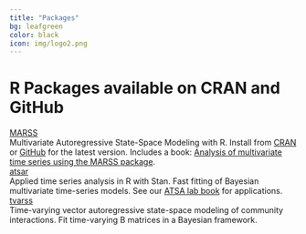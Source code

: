 ```yaml
---
title: "Packages"
bg: leafgreen
color: black
icon: img/logo2.png
---
```


# R Packages available on CRAN and GitHub

<!-- the part in pkgsboxtext2 will disappear on small screens -->
<div id="pkgscontainer">

<div id="pkgsbox">
<a class="boxlinks"  href="https://github.com/nwfsc-timeseries/MARSS">MARSS</a><br>
<span id="pkgsboxtext1">Multivariate Autoregressive State-Space Modeling with R.</span> <span id="pkgsboxtext2"> Install from <a href="https://cran.r-project.org/web/packages/MARSS/index.html">CRAN</a> or <a href="https://github.com/nwfsc-timeseries/MARSS">GitHub</a> for the latest version.  Includes a book: <a href="https://cran.r-project.org/web/packages/MARSS/vignettes/UserGuide.pdf">Analysis of multivariate time series using the MARSS package</a>.</span>
</div>

<div id="pkgsbox">
<a class="boxlinks"  href="https://github.com/nwfsc-timeseries/atsar">atsar</a><br>
<span id="pkgsboxtext1">Applied time series analysis in R with Stan.</span>
<span id="pkgsboxtext2"> Fast fitting of Bayesian multivariate time-series models.  See our <a href="https://nwfsc-timeseries.github.io/atsa-labs/">ATSA lab book</a> for applications.</span>
</div>

<div id="pkgsbox">
<a class="boxlinks"  href="https://github.com/nwfsc-timeseries/tvarss">tvarss</a><br>
<span id="pkgsboxtext1">Time-varying vector autoregressive state-space modeling of community interactions.</span>
<span id="pkgsboxtext2"> Fit time-varying B matrices in a Bayesian framework.</span>
</div>

</div>
